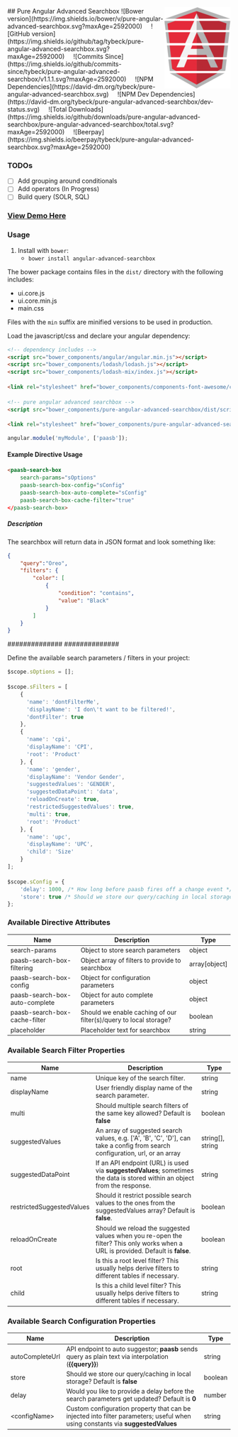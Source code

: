 <img src="img/angular.png" alt="Angular" align="right" />
## Pure Angular Advanced Searchbox
![Bower version](https://img.shields.io/bower/v/pure-angular-advanced-searchbox.svg?maxAge=2592000)
&nbsp;&nbsp;&nbsp;
![GitHub version](https://img.shields.io/github/tag/tybeck/pure-angular-advanced-searchbox.svg?maxAge=2592000)
&nbsp;&nbsp;&nbsp;
![Commits Since](https://img.shields.io/github/commits-since/tybeck/pure-angular-advanced-searchbox/v1.1.1.svg?maxAge=2592000)
&nbsp;&nbsp;&nbsp;
![NPM Dependencies](https://david-dm.org/tybeck/pure-angular-advanced-searchbox.svg)
&nbsp;&nbsp;&nbsp;
![NPM Dev Dependencies](https://david-dm.org/tybeck/pure-angular-advanced-searchbox/dev-status.svg)
&nbsp;&nbsp;&nbsp;
![Total Downloads](https://img.shields.io/github/downloads/pure-angular-advanced-searchbox/pure-angular-advanced-searchbox/total.svg?maxAge=2592000)
&nbsp;&nbsp;&nbsp;
![Beerpay](https://img.shields.io/beerpay/tybeck/pure-angular-advanced-searchbox.svg?maxAge=2592000)

### TODOs

- [ ] Add grouping around conditionals
- [ ] Add operators (In Progress)
- [ ] Build query (SOLR, SQL)

### [View Demo Here](http://tybeck.github.io/pure-angular-advanced-searchbox/)

### Usage
1. Install with `bower`:
    - `bower install angular-advanced-searchbox`

The bower package contains files in the `dist/` directory with the following includes:

- ui.core.js
- ui.core.min.js
- main.css

Files with the `min` suffix are minified versions to be used in production.

Load the javascript/css and declare your angular dependency:

```html
<!-- dependency includes -->
<script src="bower_components/angular/angular.min.js"></script>
<script src="bower_components/lodash/lodash.js"></script>
<script src="bower_components/lodash-mix/index.js"></script>

<link rel="stylesheet" href="bower_components/components-font-awesome/css/font-awesome.css" />

<!-- pure angular advanced searchbox -->
<script src="bower_components/pure-angular-advanced-searchbox/dist/scripts/ui.core.js"></script>

<link rel="stylesheet" href="bower_components/pure-angular-advanced-searchbox/dist/styles/main.css" />

```

```js
angular.module('myModule', ['paasb']);
```

#### **Example Directive Usage**

```html
<paasb-search-box
	search-params="sOptions"
	paasb-search-box-config="sConfig"
	paasb-search-box-auto-complete="sConfig"
	paasb-search-box-cache-filter="true"
</paasb-search-box>
```

##### **Description**

The searchbox will return data in JSON format and look something like:

```json
{
	"query":"Oreo",
	"filters": {
		"color": [
			{
				"condition": "contains",
				"value": "Black"
			}
		]
	}
}
```

\#\#\#\#\#\#\#\#\#\#\#\#\#\#
\#\#\#\#\#\#\#\#\#\#\#\#\#\#

Define the available search parameters / filters in your project:

```js
$scope.sOptions = [];

$scope.sFilters = [
    {
      'name': 'dontFilterMe',
      'displayName': 'I don\'t want to be filtered!',
      'dontFilter': true
    },
    {
      'name': 'cpi',
      'displayName': 'CPI',
      'root': 'Product'
    }, {
      'name': 'gender',
      'displayName': 'Vendor Gender',
      'suggestedValues': 'GENDER',
      'suggestedDataPoint': 'data',
      'reloadOnCreate': true,
      'restrictedSuggestedValues': true,
      'multi': true,
      'root': 'Product'
    }, {
      'name': 'upc',
      'displayName': 'UPC',
      'child': 'Size'
    }
];

$scope.sConfig = {
    'delay': 1000, /* How long before paasb fires off a change event */
    'store': true /* Should we store our query/caching in local storage? */
};
```

### Available Directive Attributes

<table>
  <thead>
    <tr>
      <th>Name</th>
      <th>Description</th>
      <th>Type</th>
    </tr>
  </thead>
  <tbody>
    <tr>
      <td>search-params</td>
      <td>Object to store search parameters</td>
      <td>object</td>
    </tr>
    <tr>
      <td>paasb-search-box-filtering</td>
      <td>Object array of filters to provide to searchbox</td>
      <td>array[object]</td>
    </tr>
    <tr>
      <td>paasb-search-box-config</td>
      <td>Object for configuration parameters</td>
      <td>object</td>
    </tr>
    <tr>
	    <td>paasb-search-box-auto-complete</td>
	    <td>Object for auto complete parameters</td>
	    <td>object</td>
    </tr>
    <tr>
	    <td>paasb-search-box-cache-filter</td>
	    <td>Should we enable caching of our filter(s)/query to local storage?</td>
	    <td>boolean</td>
    </tr>
   <tr>
     <td>placeholder</td>
     <td>Placeholder text for searchbox</td>
     <td>string</td>
   </tr>
  </tbody>
</table>

### Available Search Filter Properties

<table>
  <thead>
    <tr>
      <th>Name</th>
      <th>Description</th>
      <th>Type</th>
    </tr>
  </thead>
  <tbody>
    <tr>
      <td>name</td>
      <td>Unique key of the search filter.</td>
      <td>string</td>
    </tr>
    <tr>
      <td>displayName</td>
      <td>User friendly display name of the search parameter.</td>
      <td>string</td>
    </tr>
    <tr>
      <td>multi</td>
      <td>Should multiple search filters of the same key allowed? Default is <b>false</b></td>
      <td>boolean</td>
    </tr>
    <tr>
      <td>suggestedValues</td>
      <td>An array of suggested search values, e.g. ['A', 'B', 'C', 'D'], can take a config from search configuration, url, or an array</td>
      <td>string[], string</td>
    </tr>
    <tr>
      <td>suggestedDataPoint</td>
      <td>If an API endpoint (URL) is used via <b>suggestedValues</b>; sometimes the data is stored within an object from the response.</td>
      <td>string</td>
    </tr>
    <tr>
      <td>restrictedSuggestedValues</td>
      <td>Should it restrict possible search values to the ones from the suggestedValues array? Default is <b>false</b>.</td>
      <td>boolean</td>
    </tr>
    <tr>
      <td>reloadOnCreate</td>
      <td>Should we reload the suggested values when you re-open the filter?  This only works when a URL is provided. Default is <b>false</b>.</td>
      <td>boolean</td>
    </tr>
    <tr>
      <td>root</td>
      <td>Is this a root level filter? This usually helps derive filters to different tables if necessary.</td>
      <td>string</td>
    </tr>
    <tr>
      <td>child</td>
      <td>Is this a child level filter? This usually helps derive filters to different tables if necessary.</td>
      <td>string</td>
    </tr>
  </tbody>
</table>


### Available Search Configuration Properties

<table>
  <thead>
    <tr>
      <th>Name</th>
      <th>Description</th>
      <th>Type</th>
    </tr>
  </thead>
  <tbody>
      <tr>
      <td>autoCompleteUrl</td>
      <td>API endpoint to auto suggestor; <b>paasb</b> sends query as plain text via interpolation (<b>{{query}}</b>)</td>
      <td>string</td>
    </tr>
      <tr>
      <td>store</td>
      <td>Should we store our query/caching in local storage? Default is <b>false</b></td>
      <td>boolean</td>
    </tr>
    <tr>
      <td>delay</td>
      <td>Would you like to provide a delay before the search parameters get updated? Default is <b>0</b></td>
      <td>number</td>
    </tr>
    <tr>
      <td>&lt;configName&gt;</td>
      <td>Custom configuration property that can be injected into filter parameters; useful when using constants via <b>suggestedValues</b></td>
      <td>string</td>
    </tr>
  </tbody>
</table>
